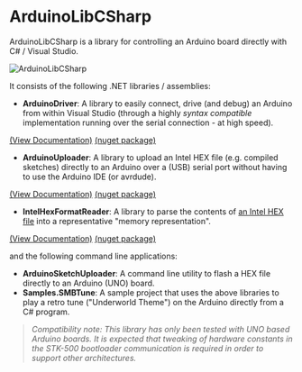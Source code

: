 # ArduinoLibCSharp
ArduinoLibCSharp is a library for controlling an Arduino board directly with C# / Visual Studio.

![ArduinoLibCSharp](https://github.com/christophediericx/ArduinoLibCSharp/blob/master/Images/ArduinoLibCSharp-header-color.png)

It consists of the following .NET libraries / assemblies:

  * **ArduinoDriver**: A library to easily connect, drive (and debug) an Arduino from within Visual Studio (through a highly *syntax compatible* implementation running over the serial connection - at high speed). 
  
  [(View Documentation)](Documentation/ArduinoDriver.md) [(nuget package)](https://www.nuget.org/packages/ArduinoLibCSharp.ArduinoDriver/)
  * **ArduinoUploader**: A library to upload an Intel HEX file (e.g. compiled sketches) directly to an Arduino over a (USB) serial port without having to use the Arduino IDE (or avrdude).
  
  [(View Documentation)](Documentation/ArduinoUploader.md) [(nuget package)](https://www.nuget.org/packages/ArduinoLibCSharp.ArduinoUploader/)
  * **IntelHexFormatReader**: A library to parse the contents of [an Intel HEX file](https://en.wikipedia.org/wiki/Intel_HEX) into a representative "memory representation".
  
  [(View Documentation)](Documentation/IntelHexFormatReader.md) [(nuget package)](https://www.nuget.org/packages/ArduinoLibCSharp.IntelHexFormatReader/)

and the following command line applications:

  * **ArduinoSketchUploader**: A command line utility to flash a HEX file directly to an Arduino (UNO) board.
  * **Samples.SMBTune**: A sample project that uses the above libraries to play a retro tune ("Underworld Theme") on the Arduino directly from a C# program.

> *Compatibility note: This library has only been tested with UNO based Arduino boards. It is expected that tweaking of hardware constants in the STK-500 bootloader communication is required in order to support other architectures.*

